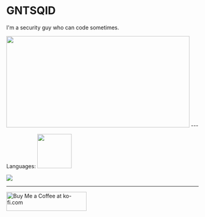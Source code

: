 # GNTSQID
I'm a security guy who can code sometimes.

<img src="https://raw.githubusercontent.com/SAWARATSUKI/KawaiiLogos/refs/heads/main/ResponseCode/500%20InternalServerError.png" height=240 width=480>
---

Languages:
<img src="https://s3.dualstack.us-east-2.amazonaws.com/pythondotorg-assets/media/community/logos/python-logo-only.png" height=90 width=90>

<img src="https://www.ruby-lang.org/images/header-ruby-logo.png">

---
<a href="https://ko-fi.com/gntsqid" target="_blank" rel="noopener noreferrer">
  <img src="https://cdn.ko-fi.com/cdn/kofi3.png?v=3" height="50" width="210" alt="Buy Me a Coffee at ko-fi.com" />
</a>
